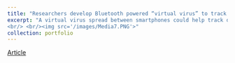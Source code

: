 ```yaml
---
title: "Researchers develop Bluetooth powered “virtual virus” to track COVID-19’s spread"
excerpt: "A virtual virus spread between smartphones could help track disease transmissions in real-time
<br/> <br/><img src='/images/Media7.PNG'>"
collection: portfolio
---
```

[Article](https://cee.mit.edu/researchers-develop-bluetooth-powered-virtual-virus-to-track-covid-19s-spread/)
